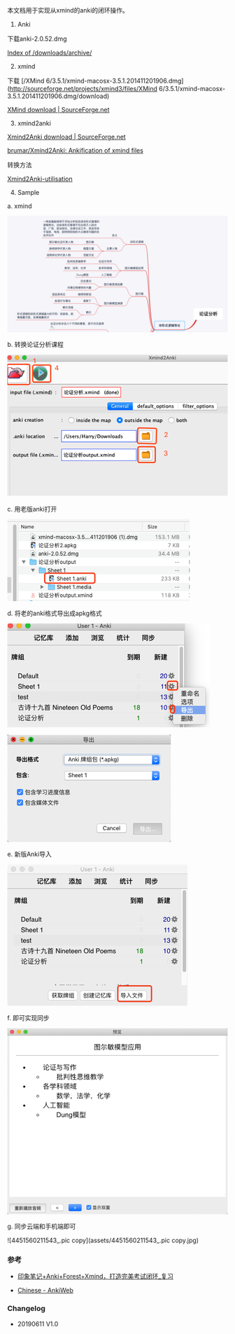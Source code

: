 本文档用于实现从xmind的anki的闭环操作。



1. Anki

下载anki-2.0.52.dmg

[Index of /downloads/archive/](https://apps.ankiweb.net/downloads/archive/)



2. xmind

下载 [/XMind 6/3.5.1/xmind-macosx-3.5.1.201411201906.dmg](http://sourceforge.net/projects/xmind3/files/XMind 6/3.5.1/xmind-macosx-3.5.1.201411201906.dmg/download)

[XMind download | SourceForge.net](https://sourceforge.net/projects/xmind3/)



3.  xmind2anki

[Xmind2Anki download | SourceForge.net](https://sourceforge.net/projects/xmind2anki/)

[brumar/Xmind2Anki: Ankification of xmind files](https://github.com/brumar/Xmind2Anki)

转换方法

[Xmind2Anki-utilisation](http://cognitive-projects.com/Xmind2Anki/en_utilisation.html)



4. Sample



a. xmind

![image-20190611115438797](assets/image-20190611115438797.png)



b. 转换论证分析课程

![image-20190611115358345](assets/image-20190611115358345.png)

c. 用老版anki打开

![image-20190611115544435](assets/image-20190611115544435.png)

d. 将老的anki格式导出成apkg格式



![image-20190611115639637](assets/image-20190611115639637.png)

![image-20190611115659294](assets/image-20190611115659294.png)

e. 新版Anki导入

![image-20190611115800052](assets/image-20190611115800052.png)

f. 即可实现同步

![image-20190611120036510](assets/image-20190611120036510.png)

g. 同步云端和手机端即可

![4451560211543_.pic copy](assets/4451560211543_.pic copy.jpg)

### 参考

- [印象笔记+Anki+Forest+Xmind，打造完美考试闭环_复习](http://www.sohu.com/a/313339245_212759)

- [Chinese - AnkiWeb](https://ankiweb.net/shared/decks/chinese)



### Changelog

- 20190611 V1.0